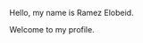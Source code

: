 Hello, my name is Ramez Elobeid. 

Welcome to my profile.

<!---
relobeid1217/relobeid1217 is a ✨ special ✨ repository because its `README.md` (this file) appears on your GitHub profile.
You can click the Preview link to take a look at your changes.
--->
